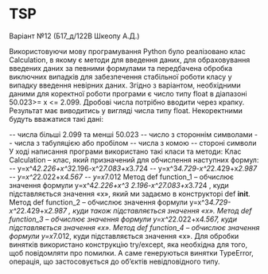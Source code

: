 # TSP
Варіант №12 (Б17_д/122В    Шкеопу А.Д.)

Використовуючи мову програмування Python було реалізовано клас Calculation, в якому є методи для введення даних, для обраховування введених даних за певними формулами та передбачена обробка виключних випадків для забезпечення стабільної роботи класу у випадку введення невірних даних. Згідно з варіантом, необхідними даними для коректної роботи програми є число типу float в діапазоні 50.023>= x <= 2.099. Дробові числа потрібно вводити через крапку. Результат має виводитись у вигляді числа типу float. Некоректними будуть вважатися такі дані:

 -- числа більші 2.099 та менші 50.023 
 -- число з стороннім символами
 -- числа з табуляцією або пробілом
 -- числа з комою
 -- стороні символи 
У ході написання програми використано такі класи та методи:
Клас Calculation – клас, який призначений для обчислення наступних формул:
 -- y=x^4*2.226+x^3*2.196-x^2*7.083+x*3.724 
 -- y=x^3*4.729-x^2*2.429+x*2.987 
 -- y=x^2*2.022+x*4.567 
 --	y=x*7.012
Метод def function_1 – обчислює значення формули y=x^4*2.226+x^3 *2.196-x^2*7.083+x*3.724 , куди підставляється значення «х», який ми задаємо в конструкторі def __init__.
Метод def function_2 – обчислює значення формули y=x^3*4.729-x^2*2.429+x*2.987 , куди також підставляється значення «х».
Метод def function_3 – обчислює значення формули y=x^2*2.022+x*4.567, куди підставляється значення «х».
Метод def function_4 – обчислює значення формули y=x*7.012, куди підставляється значення «х».
Для обробки винятків використано конструкцію try/except, яка необхідна для того, щоб повідомляти про помилки. А саме генеруються винятки TypeError, операція, що застосовується до об’єктів невідповідного типу. 

